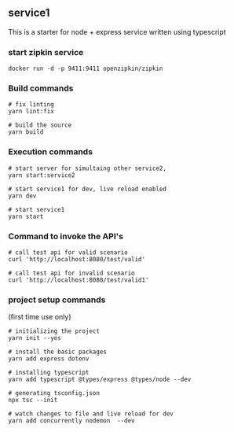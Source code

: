 ## service1

This is a starter for node + express service written using typescript

### start zipkin service
```
docker run -d -p 9411:9411 openzipkin/zipkin
```

### Build commands
```
# fix linting
yarn lint:fix

# build the source
yarn build
```

### Execution commands
```
# start server for simultaing other service2,
yarn start:service2

# start service1 for dev, live reload enabled
yarn dev

# start service1
yarn start
```

### Command to invoke the API's
```
# call test api for valid scenario
curl 'http://localhost:8080/test/valid'

# call test api for invalid scenario
curl 'http://localhost:8080/test/valid1'
```

### project setup commands 
(first time use only)
```
# initializing the project 
yarn init --yes

# install the basic packages
yarn add express dotenv

# installing typescript
yarn add typescript @types/express @types/node --dev

# generating tsconfig.json
npx tsc --init

# watch changes to file and live reload for dev
yarn add concurrently nodemon  --dev
```
